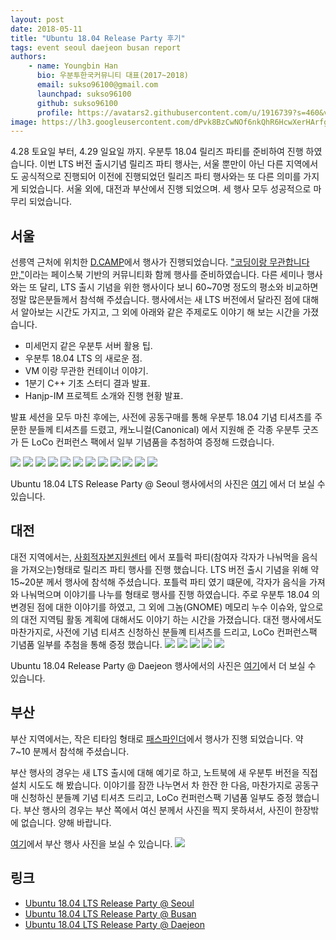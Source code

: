 ```yaml
---
layout: post
date: 2018-05-11
title: "Ubuntu 18.04 Release Party 후기"
tags: event seoul daejeon busan report
authors:
    - name: Youngbin Han
      bio: 우분투한국커뮤니티 대표(2017~2018)
      email: sukso96100@gmail.com
      launchpad: sukso96100
      github: sukso96100
      profile: https://avatars2.githubusercontent.com/u/1916739?s=460&v=4
image: https://lh3.googleusercontent.com/dPvk8BzCwNOf6nkQhR6HcwXerHArfgCcGN7vKtn7oFIin3LtwLvy2de08N6kZvZVQPsI-0q68N5y0YqS_4Lve1ifc-9o5kvisZGroTrBjPqLSb0CT0K9P525IPt0fyHhb6x2OFpKuemmgS1kW3DbOWigAy13hfYL0mo4BvvkRxKdMa6VQ5zu7Attd3LvaMblOx3Dw5H2j9_aBPDM6KUNw9OuQQGd-wUtv84PY7yLaXvLvR5zmeotxuSxymAPoAlOylFha2-FVc3cbS_r8pWJYEcs7y5JYnqFmfHrNfw_nci126uQ5O0MOk1cDmlfgQH3pdQV_0DzEWYcqst6qK2hCMhWZzViV7qHcVG4AO5g1l7L-zyAVUUqBlChEA1R3_fJFzFI31-eRd7LOQIaC08Qx2vgYepz-THFIIFiSlEwxi70IkTPEP_g03MnBOT5nmEj-DMK_gqaitP_vbE3F1xR3c6h_KPe_QdGM6oguIy1eY_NY_hFkcExopCwSuZA2-CzaeROdDEXXE2pw99bY5iq93vGGYcEVme_Le4iqiYwyLg-w36wA_jd3I0dg09XmFgI5e9bd8KPw9eD6qK8cacoWwyroBMjvIk_7mt98H1grCB5DfB9kqEIxD2mzAV_9rtOynDaVmy0HI2tnTM-c0Vv4ofDz_K8-JUw=w2204-h1652-no
---
```

4.28 토요일 부터, 4.29 일요일 까지. 우분투 18.04 릴리즈 파티를 준비하여 진행 하였습니다. 이번 LTS 버전 출시기념 릴리즈 파티 행사는, 서울 뿐만이 아닌 다른 지역에서도 공식적으로 진행되어 이전에 진행되었던 릴리즈 파티 행사와는 또 다른 의미를 가지게 되었습니다. 서울 외에, 대전과 부산에서 진행 되었으며. 세 행사 모두 성공적으로 마무리 되었습니다.

## 서울
선릉역 근처에 위치한 [D.CAMP](http://loco.ubuntu.com/events/venues/Korea_Republic_of/1358/detail/)에서 행사가 진행되었습니다.
["코딩이랑 무관합니다만,"](https://fb.com/groups/System.out.Coding)이라는 페이스북 기반의 커뮤니티화 함께 행사를 준비하였습니다.
다른 세미나 행사와는 또 달리, LTS 출시 기념을 위한 행사이다 보니 60~70명 정도의 평소와 비교하면 정말 많은분들께서 참석해 주셨습니다.
행사에서는 새 LTS 버전에서 달라진 점에 대해서 알아보는 시간도 가지고, 그 외에 아래와 같은 주제로도 이야기 해 보는 시간을 가졌습니다.

- 미세먼지 같은 우분투 서버 활용 팁.
- 우분투 18.04 LTS 의 새로운 점.
- VM 이랑 무관한 컨테이너 이야기.
- 1분기 C++ 기초 스터디 결과 발표.
- Hanjp-IM 프로젝트 소개와 진행 현황 발표.

발표 세션을 모두 마친 후에는, 사전에 공동구매를 통해 우분투 18.04 기념 티셔츠를 주문한 분들께 티셔츠를 드렸고,
캐노니컬(Canonical) 에서 지원해 준 각종 우분투 굿즈가 든 LoCo 컨퍼런스 팩에서 일부 기념품을 추첨하여 증정해 드렸습니다.

![](https://lh3.googleusercontent.com/VLjHXzUCuEJCugGHwDhAdHEyNrqwJv70mzP-e0SAVenmjkIJ44gigK8pg3blWQ9Ndt0CYnI2CBd8FqeXvlv4Pkci-Ov-whIaclL6nR_bZE4nm1sjmAYqbTPLiLOaG1PPlRQlSsJjO3RoNJWkwh48IRaZUpePkTWMLC-4TyaR8UNA65LCHLVGQmrp5XV3L0b_l29uOIz4R1G1jbXsxXU-5vIMyCh9eNNIvkS-TDAQzq0WVY6rzOBc2Z2p5DLXxrQ05Sq9vC63IYxyZ_IOVGjy2eqs_unZ0kO-dRphYuuPHhcA8Ry8KpgbcwBxaPiyHnl3DFP0F1smFkTc9GlqLxeazyx-XQws7oIkSblObHnQ6jzMMhw8TcGR-IMGBn5iolz_CHJKftCjjhiQMY8blYQe6Fz4DzynIhgnA0-X5UJQVfsMHekcXo8hubtj6gxh89lUEtE3vZeB1I5RU_JWFnAG4iN-dgYHYKo4zjLQubhP4cvxyU2HjNWpfyh5hXC_BpeuVtKFqwj3bGnCZddpee8hCVrP5ldLAbRnLI8If-cuf1InS0HSVKMrZ_Q6hOXRR3CdSRB8GHgF3X1DznIezQawe_g3HvCCBbr0lNwP76xbY47xVa-RrdsTyZAPRPBD4Wv98IPsThPgx1vED1XpAklOya2j_ONmYXfMoA=w2880-h1620-no)
![](https://lh3.googleusercontent.com/eYQWEjiknzrtZrPFu1SwvvIz3A_QqSqzonKryJZehftebJpurKNV3RtHCJ0iXpHiBrxcGpBeWjU7o8yZ6AIadmKfBgjsve_i5jSJ44hjkGsCm_CDaV3WMJSf1olNWu86jbQIcd0jew0xiXHw3eV6tg7PwWzKLA-L835ED9rbqeS2mJ7tZkN-ynXvkfJ2-dKqnFRX3xSA3jNXVTlZS-Dipqp5bNKs8b2Jg93WRQCnSY-g1Ord_0falqoPmFf4adsj5AIhz_i3TO-R5PO-rICds99J83rCbHKAywErNepP0flBrHFQcXuPCOqO-XERwGPOyc35OVXZnpVHEi3FjVFEEf3Kq43pI222LF6jRLXts2bZcsGT5N6_M9-Kph7DqbLJnxXbl-5ThoIRa0GaeqDPjz90yTogyZMXDWlkZ6D9a9MvuL5Y2VxC69-gmrdYVYyYJtP4WxXYC6jnFdidW7CGXnJEPkmStLlhN93wEosJnF4l90gTSNqfqr61T4Av2N25OyHfSZ_fHaOSAnMA9EcUxdd6H2ViHXU-FulnDOlc5iZJQndb652Na9XYm10JZXkX6zzxYhmZOpLUuw0xw4US_Ss_RFuzR3Lhydm5NwdSSPGzXYI1-naj1SRH2Om9eZ2AikDRiOGMnnP6ZhZjlHjT7drSLNsbuywmfQ=w2210-h1652-no)
![](https://lh3.googleusercontent.com/nFyiTaXYN_96hkNS1cs6CX08WAKqxZzjqIul8gylugKaAt6z4mxIqikVIM5U58E5JYSWBjb5nepunWhmphUDQj5JizuOmls_fWtFdUcVOfv61r0Fj4iZ9QSurtAYsyKBaKBIjCe6FpX1BwAUxA-XZ-IimLRtPHApDPW1EFBLxhQKPfINVuydGFsSWA_b7W3kBrzra6FXVcCi1C-FjysBZ6ynV54hMLP7auWhwLsXW9lqECE6yjFNTETt_cT4VGuBR8NPYbV7AYPQHtlAuXLZOGfF7YIqH8wSuRfeNRjpceyi0R2l91J96sJgi6Q7xgSz65SKn0mqF-ZPMruzM97cBySJHVfDKxIpRMmB1MG3yizvF8OOKxHT-tZeo98oXdVIIziRkHP-wilhw_oCsTcNEO57cWZEnXzoqppETMym5jVoj807bLQEHGSc2b6pd-BNPYAtxTJDa0gkir-bCj1EnYVgjrODGGq2TAGafaLZ4XRBZS85Rm2L69vAdBGIBVnQ0SkTPBBLbbnzMPsV85ueEDanyK0sMqAKM1t1ohL9hE5G0lydnGC8DNEEQKvQHZGtVyTkNdpRYksCdPjN1Dq_TfYPbCoc5CxG_HGVj9uIqJRiYm0H7Af3v7bv0y8HGBQDuJ-UQvSl8a9g6Y1IRO4lgkNWbZAYjwQXLA=w2210-h1652-no)
![](https://lh3.googleusercontent.com/IB7uLxb_8-c9P3Cpx9qoMZvrAK_yelS3EPZA7fPYofSyOP1JEHG-6ij89ZtwqJeoRhLwELYvTNhhuru8Ux1ZQriHidcPI-GAj_w3Cz2jCvp220AmneiHP1oF_jjHqVhnG6lpgxyl0sVFKbqmYMjgaJJ7DzBj9OVc3YkuW-mGDvPzy53erGwTVQD-Nm9u83AVeoQS_cZxNsXZbAQph4Mfij_6fKpT2w_mgaWwKuEAOVB7ZNzRUy7IIzLc0pCCjtsBq5I0HT4yRxeZSxsRrPqnVRR9s1_sCW3-Rk_Xcs2jShahs2Ae4qEoCwzBrg8qVcNBRYl4p1mni_0Qy3aSTrNcVeEmCBO795M4utC7q8G9vpXqLX60c9bzTtPYH6rcWlYrBQ2KmWUo6rD44rAITZkm5ngSeNUGc0ixJm9qLvC5D7tIH-A5atrkaJELv_-5cQhz6b_OgaeP3-1oOcvTNvzwB_KmS8LtT-Bfd3TWmD0q-E4YoQChCEM44ncNkP25SbdfaYn_V_YUjR4aGFBN7isqYJB29hG1mNCgUtr4r0DSb9seXtwZfyqIfq3MYwSltn6hSqRl8b0mFJ5_10xKJT5RZ02qVEADd519x7PkH6dpmGpbkc9b6QsAK03dqQCFdm-3uuizyR0n8ZV9RDSci4jXh8pRLlrVQDb70Q=w2880-h1620-no)
![](https://lh3.googleusercontent.com/oYG0ZlUpJDittCfs3kUCkfVSf6e35i2R_RzZyA8ZQCRA_99d9HtgqrRjPj3g0cXiOCHxMKezWYPuJsvMXTF3ohnH-0YWrcFIFmPwU0za2A_MYrUJdfZdepYYTDeCLuOnhuTV00XxGoZt8dfWTWqKB6I4cJXt0qqz3THZzhs0ZATOlZfJANPTV0PcaYFQloPIXgnevv5kF1H4Ws2aa3CLasjOCVm8FmwWflPdIoxt-tUBLHOp9LwIG9_dSjf6wcrgtbubazjGAecLS2uJ2SSoBUjUeZdThdsfRD0OL5p34pnJuPtuoSwKU2MTiXdJSMe5AlClZ01FoItP9C0J2we30QDHglcx2_O9W2J4d4rhszC15U9KdYj3nUMk-H9G0YN25-25PE_4NA4LmPMLnAI0C_Hmr0pHdiaMSyIk9VK_BMb1wIrtNkLiks7kdSOaVQsOp7tKUWIyHZ8EcSrQWA6A1kIvCJHf_84tpJ8rH4z-suvWzeCNm7jwIH3v0l0qziTvcqrAybThMPD2i4sMPSo1Ovid31eOvPje7N3I0aQ-X9tr27uAgfwBL-Qxa5bNZZt712u_szHVN8NxTRd2JUyrqLPDVCoFcWU5SL0_lGF8wKtNIwLiRqsI5d_cL546ZvlBxR-C1tEgGtfb3jbemUHMrZbSVQjyqMdW2Q=w2880-h1620-no)
![](https://lh3.googleusercontent.com/MFCsYShhFisoperlWRwTBETdG9B8S-WDty0uQLMNk9ZnaJwLrbGiCJDF5eQfbiqk00l72Icxq1igujXKnBU_5hmoaZTDW4vBizs_nPICQbumLSIT-8gIddHRPiffrPlGdUS_IwmLKz2BiLmfiUNlcmLEda28JGG3Qp5W9i65Bugz1O94LDsTo1cL_2nes4IfhXhi9npq_KVGIJP12WJGB0hN9DsHv9YoxOz6zdsaxXNubHIz_BLYq9bG2aRpLX7PxKSgZWjBk81pk3dVy0lrEakopr8k5KSAhCBra_IkV9PeI43BqN0QRPM9W2mClNaWFRJPnnUVemE5Hgw4ZDm2Z5NRTOcA4aCar_3SJuCT5CxtYFKr0erLnQsEbgrDwfIahRK3c_GAt-ImexqkrwRbAca7WBQbf6kglGfo4NPxuP6_iE2hAvcnIunQZjwSdcU8A9gwvsglELMegXztTaKlKlciTxMs5bF2fI2ZFApoCaigE9tdQVgT0o7E8E-A-DUykCrmxgqVby7YRVB8eBJcQoSq5Cty-jUoitH60xntPepL-6dAcV11YTYJoH0BZKxxkGRFbxRwTwQ8tQhC9o6pBIdhYwwHeF3QX_fUfk9Ex_H5vVwNCJP6PMA_OURHQR18nzXE1bolbCx5oYD8siaw1jH8R29BlNTLYw=w416-h311-no)
![](https://lh3.googleusercontent.com/9GWM-pvCYlFd1CdNsAV3_qjcSGEidRHHviodO_ErlQ5ye_00PGcs0XTymkszKinUV5ploq-z2qxhyIrEugT4C_miqAstc0MZ5Ztdxz9XDBGWmi7xT7xYrmUsV8MtVKQFw4EjA5BPpI75GY2Tt-6TSVdle8X9OHKrqIOx_Yu9mU4H-GGoofHSGU2RjzRF8ztrLn1vzLHiRf0_PCgvSHTIEF9ajAzJZQI0gaKK7cuxfmRmwwCUG7WGmF6jJ_nGsFVlWGo_AD4wvcvRbTg_Ab7CrcYYOYvSoCMCTxKiYX3EsvZX_DHwAAHKmbyROKrPxWHENoHQ7YueIubUzDOeB1-h4o3CXIGGh-EqHA3l5K0LOY6NWPe8bhWR9Cr9qEWBxvoO8s7DWiHA46wnGEWCngTCFzTHi-KWPzEJ7Qg8QhLYXVwd97b6tkaxVqHhDjUYqaj7NHLEV58gvviOO8qWT3KQaH8Ii84f9KUbipF678Qn16A1AkfoipSUyucA4cwzUe1xEib6w239w1Aydf8cGczX0cUhFw4EPpW8xnCaRYvsMKWc83PRQkFvmK52iCkkCoYmibH14yjrLnSc8t8KPgrA2Ge-YTD5TjtmP9mdrq68p0hPU5svlLtBCuMR_zz3h_nXzd21quorr13GZNUPxtGvfFH0iVcHkkTWug=w2880-h1620-no)
![](https://photos.google.com/share/AF1QipNMgfSMrZCO2yRBRltgb34L3Z-nnm5lSd2L1xxKGGpoeh-aFdFOKqA0_0CUL4t0Mw/photo/AF1QipNEjQseSmpSGNKOxDTjXYdP1HJW9uYpcVkaw4XO?key=SWhuOUVIZXQ2YjNha3VycG5KZTBVMm5yc3ZjWXN3)
![](https://lh3.googleusercontent.com/DI1Tu_K9dclykVWk6suM0yTFnOL9GNvQ2krLGm16n9FHy3o7re7VVwjEZTvMKgkNKf9E4xfPOQFH18LRVC_CJfG3ouAvXx96MgngXa-vh6_ZGy6LcfocbFgs9ACOFDZzuKDL3zp7slzE8IETuVx0WQz-T3E5XPt0b_Iht0UTeD1Yy0l0BGH7OqkPqhQOBeur7xwb5H2JbtFHaOMWWSLIw_9sKAfKntTiKj34lQPle4DSi9HIcGiAEP1TJJ-1W8Po0qC5ui4WljGvdolFjMuFu2pWgC2jfNCERFk0420S-jDWML-2fYpbcuL0nl04PiJE6kaabM4eZe-NuKeErKZeXeYF-Ww0DaXt8HZFeWchHfiZEaWIdSimbSe4GD3j2gwUcpcXfNWWOF0GjLmK8AJ4Vzrjx4fCmO4XSMWvFnykjDhcrhmQ9T0OwqXivnw97b0i5yuyz-UuNjn0WWLHaLOhsdbWzOLGEMVdi16SJQ3SzTOQcHzKEQIqoZY1M_3uN8N2AF1dnuIQdiCsHYP9P8KKPrzEGnerf0jj2HLjR52y5lNRdyJmad4oIwcEWYKAIXB6NDK_Q8DtAO-QSk_7k5vfXqCxtw7F-zIvucpAp6GpqrLAaIgGCCgYQTmjb7V-ydphvkO-3GlFV8HG-3rNQeNhihzBwQHr0wWhRw=w2210-h1652-no)
![](https://lh3.googleusercontent.com/mNA_ZbwrW3vic9xMupowJuSukfzyU9abd4cViGV6rEjuthW06fISafxOT2OxOObvN6iZJkEAo0xpcLTvknlWOm9rsvW2-CvA__k2oGPlakhe35sJiuqfT3j6SGfHk6sqn_8M6hMPtjQ7itKV3GXMrW1uImREp9f5DFp-PD8DjpUk6F_Ux1gmB71oqqBMgV7byato0TlOaeQ0oAiTGi0mHTHyuyDQmmEUh4_F53TU9S1xJd17b71qRcvWHw4FlbwUB65M0Kszm4D16T1ocrWuPxVnu3HUpZxX_SMISBGgtPZMl4ixW_rYg7ku_8he_mV7zFPk3r6GpUQNA-bobyKniLaAczoM9RARVMSW6rJ4Av37LiFLqHcPhBs2DRpXDns7HRuVnWSkKjfzPlIuBYChzsc3laYPc8j5-mp-7iAlvVynKm67HOeY4v0wU-B__n7fkccJ53o2T-Mx6Lr-EPPYY3Djl4u7fZXtGXufknkvXm7-0khy6IG0VpZqOeIxj6herllqqam6P82CoPUYRjZLJ7V3LiPBvchb46nEgFDxBq7FFbNmx90cUkc2Kes5ydIlB34bm93SJ7Re7blvp00Gi3DdRlPkmPDWUgnPv-ygBXJpregNq4JloMbP8u60gihTEXLMsn0jk4hJFB0CkMRyLyjRb0Dkzyh3sA=w2210-h1652-no)
![](https://lh3.googleusercontent.com/Q60YauFiO-k6FzxFqaPJx62nzM8pmUazC_-tAvYZhSEjIrq1ZetJ27dr9ru-eFcU-KoeAjmDo9k9m3Q1RjSyoZ8dMKlhsV0Os5rXljHL_S8qEYk4DzookSg7b7s2V1NaLc-qihoZrAa6T0KhOuDC6raI-WJ4ZU6429Ub-sckXqrQuRCWlcU6kJ2YT1sBTxrz_eW0ruLliLBFER9WUnUZaa4rmXrSfOwFgdXaAYBZ8M94C-CwpB1BWBo6VZVZkOHje3Ds18x1UCa_iVYigo5In7q_qieavl4_UMMcq740Sj__0X9zq1E0NRw3euPkrTBdLfqbtqZ1W_vG_lO5lvFySGxyv_ZLXp4OAF1ef8YwrdZ-3AMAslpG1_9_RmioGFDojUBZmhWyHAx9BcMqeDlbH29tYib9XIhzG4x6Uuxp5IVerpX-2GAqIO1t_owmn4If8ILJmWh7lw9bpAhGLnhyX6Q_89K1P-BaPqapgsgDzKF60zsxn7ic2naIwLTELaMFpmQStanwAQ17IU5NcBeVIl8TnfLl7GvpRuugkaE3oe3h4F8VfbdMul9Wsgcf4XODeqPmQBnNznatpCE8PzznezaUg0a5eYN4-eUeyZMPof8MC-7eFNS5h3C5n3fZJFkIErEoqnUUO08GlAEqRTQnF_sY0bKwX7cH-Q=w2210-h1652-no)
![](https://lh3.googleusercontent.com/ihlTAQ7-lT_4ADpswMPK8SwvOYpQGShrtXn9RLKj2r9DkTOxwXpeb2C4BcU8xX0AsvJ-d3CRpGE25luQE-675wo37r7uafcMZ9_csRabLolMEndM6IU7RBp8CxQdQX53oqnPbOGWLgSkDYHEN4_AGUxlsivHSIqgtf7cWwFUnbSjQYs9XVcA8IqpEkMiQutUFEKsT--zz2T8psh0MwZqOQWSTFMCdHP-_XFFW_yM1pnKdBWuWAvY4NIDNWefogrUaqf8LKG4JsQq3GKrtpJgpSY85MkdlsNIXGVA-0ilHhBh_Lw--72I1T-MPJSaJSGHc6EHqGY2aLgNSdueHVwsbjl70uzC_JVe8S25oGhCZkyvz0TxLrAG04Dh6RC57wdfb05MUJwrXeb9zDGZT8l8H_LIeuxFZcxXXHy2KjmufDr_xIhGpGxIiofxEwvgrQjhHV9iUYfz9ooYElzOYyJkzJ6R5qkIqRQL9ZP41A2rf-g06jS-6LnlC1m8DVvqjiv8B5UMSkwSz_0JU5Um6s79RgnykHQarbIOLnnBVxxZ13gp5-DdmJaCFb4GJGb2zBF7mrmnkAD48RdK-qEfD42dOqnT9-8pTnPXgzIPgKrDCaDTlHSbKHfH17uBfzgC44weB7iuHrLTJoxzFjaU6latERRG6a1dunBnfw=w2210-h1652-no)

Ubuntu 18.04 LTS Release Party @ Seoul 행사에서의 사진은 [여기](https://photos.google.com/share/AF1QipNMgfSMrZCO2yRBRltgb34L3Z-nnm5lSd2L1xxKGGpoeh-aFdFOKqA0_0CUL4t0Mw?key=SWhuOUVIZXQ2YjNha3VycG5KZTBVMm5yc3ZjWXN3) 에서 더 보실 수 있습니다.

## 대전

대전 지역에서는, [사회적자본지원센터](http://loco.ubuntu.com/events/venues/Korea_Republic_of/1359/detail/) 에서 포틀럭 파티(참여자 각자가 나눠먹을 음식을 가져오는)형태로 릴리즈 파티 행사를 진행 했습니다.
LTS 버전 출시 기념을 위해 약 15~20분 께서 행사에 참석해 주셨습니다.
포틀럭 파티 였기 떄문에, 각자가 음식을 가져와 나눠먹으며 이야기를 나누를 형태로 행사를 진행 하였습니다.
주로 우분투 18.04 의 변경된 점에 대한 이야기를 하였고, 그 외에 그놈(GNOME) 메모리 누수 이슈와, 앞으로의 대전 지역팀 활동 계획에 대해서도 이야기 하는 시간을 가졌습니다.
대전 행사에서도 마찬가지로, 사전에 기념 티셔츠 신청하신 분들꼐 티셔츠를 드리고, LoCo 컨퍼런스팩 기념품 일부를 추첨을 통해 증정 했습니다.
![](https://lh3.googleusercontent.com/dPvk8BzCwNOf6nkQhR6HcwXerHArfgCcGN7vKtn7oFIin3LtwLvy2de08N6kZvZVQPsI-0q68N5y0YqS_4Lve1ifc-9o5kvisZGroTrBjPqLSb0CT0K9P525IPt0fyHhb6x2OFpKuemmgS1kW3DbOWigAy13hfYL0mo4BvvkRxKdMa6VQ5zu7Attd3LvaMblOx3Dw5H2j9_aBPDM6KUNw9OuQQGd-wUtv84PY7yLaXvLvR5zmeotxuSxymAPoAlOylFha2-FVc3cbS_r8pWJYEcs7y5JYnqFmfHrNfw_nci126uQ5O0MOk1cDmlfgQH3pdQV_0DzEWYcqst6qK2hCMhWZzViV7qHcVG4AO5g1l7L-zyAVUUqBlChEA1R3_fJFzFI31-eRd7LOQIaC08Qx2vgYepz-THFIIFiSlEwxi70IkTPEP_g03MnBOT5nmEj-DMK_gqaitP_vbE3F1xR3c6h_KPe_QdGM6oguIy1eY_NY_hFkcExopCwSuZA2-CzaeROdDEXXE2pw99bY5iq93vGGYcEVme_Le4iqiYwyLg-w36wA_jd3I0dg09XmFgI5e9bd8KPw9eD6qK8cacoWwyroBMjvIk_7mt98H1grCB5DfB9kqEIxD2mzAV_9rtOynDaVmy0HI2tnTM-c0Vv4ofDz_K8-JUw=w2204-h1652-no)
![](https://lh3.googleusercontent.com/WyEGtZraj4mmXaSMFdBQWJaJJDrw4L3pkWOOuaBlHJfAK_A_Vw8qmEv6IZz2LZ0lKMEkdx0a-NbNXQ0aZ9NP-Tcum8_GdBEnOJ7b4d1IAGDfhLOYgupSGpwR0I_r7_kr-9cXZyu6egzRvTJVhtRgObIhGbMvFaU3rT-_sHWwdb8pwHf8LsjdaOdR7o4OCs-hr3ZHiiZrfmKRZKvDbBISYI_j54QVfAaxVJGsF2HPG-RN3s1pFbUU0_iPJA8MqVTfIV6qkMy_vZ5qPwx8MD_KZvdT-bwpxddndeiQ6JqWY2awRDRJldHxjIm91MfQm7W1cQYwN0UZq27ry2G9DJrqSGw-Gxbcb9Mwgl0fxI6TT5pb0Gd7JURCgfjHKvZiVXmAG7fDjsVROgP--b3sduInf6Yjos5LIMvUbJlXZrDJ3OUIPKQ2bdQ-z11lecp0MtjbUI9r7OaW93YX_FQpiYUl5OqN42YW5jaaOniyKUTobSG4G_czPFoLLc8-VLOjdEr5eAtjneqKqMzLIJmg5GpB_b_GQOC9j-msZ8a7p2vhoSIEEZ3ACqpl_z1IUDc1IQ-Ucsd_s2oY0bTkUCKBurBYAqT41peojwiTtjjKf3bW2PyuKhc9ChYri-n94Ps12neujNR5j2ctMwjNBg-cRCUJZI6z_U2adJeY=w2204-h1652-no)
![](https://lh3.googleusercontent.com/XOjQ3KYZsDMhi8bbzF6LdqU2SbpKxpZXc5MJarBLm-GoXYSWHKdtKA7vw_wxkdIoAtmyhdRtc-TLspuVHZ0WHclnQf_Bm2uGrcWBFzLCo3KKbm0TRbbClZTdbn-2GrQe5cQoOWKNsvk0fpJSJr7gvsSBKPhWVKhDyq6tY84zaxmmG9s9acT6pupaWP6eaEfk5c-M8BEpaINT3K0R6wPBEGrHt85yDKBzNxuqW799z3Vjlr2NJzC4LSQu5aDdEPAdoglqQsK6V06UlQx6Zu7hsOXSiQZhtgSov8x4m_azhfNd39PgQHSpWuxVQaJf9f_GAvNHwgucWCXz4mL1eRlX7qFCzT1WrwiJIUJ55ETlfFn3-w_Dl_qEsuHXqHsgO-ua21G8VArlVMwvLOrEC_dK2tIcp7L7wTdB5LMZsP0ty1QPS8tsqS2b1HkCFh9FmiJyfPfuXdB0W-2Q_qHzqm9CqKwgIJ9hDJMclvYdAN-apVEgGUh1mrS0iXe2-MS69XlqpTnZEKkqgHhkxbXz6W1c5uwUQnz7gZGPXd9QzuVuTk-hSWXBDf52VnIVKTKYYRwZiE950Mv8jdXM8SOMnJszCKkVYztlhYw_yTw8gXJKesLXAWjaLEBVefRFtc8tvbrnB6nhyQ8qatFCcGb3CsyRnayu3sEvOtC8=w2204-h1652-no)
![](https://lh3.googleusercontent.com/iWT_VMPTGcVdKEi56mTtH5bm0d_neaSrpxjPm1l9hSujqxCHqgbA1Wlvj1Akj0QDOBpvNQYhzjHyAXmTG2oSbBO5oMxg11Ju1HARuSchR2rV1RFOyd1ACTqz5BGxIOSAeyqYSf18Ye0VnNYAviY-4eErgot2yg4CfgvUyTEf7d5cY3xZpH5ZPFMNX23zu0444EJwse9xitJCd-QhmMubZFLjAy7BoT-1yvuRCSQkvAQenSYaASTelhv3egPVVMHmiCL350MqrbxoHZhwSyCHGxTXUnEVgMzIzhXbp4iiVWSgObH0-37b87IrWXGZdAs3WIDnqbKsTbzYYMfvdpYgu6HyfPvet8hP5ohHMotvmOgljXq67PpO5Mm98V3mNDHx6P0FrKb_w2U_nmkq6EUl5nKHsFzkDkriGU46nZaFBsuqhk89dCbFVJoThRiDnLWdJahSXA4nA4W7_U_oaNqA015Y2tWvs0BQgy8A3NVsoPix850z5EkH64Id_K1JIh7COU0Lsqu8-rUC2AVhDkE5ZuhYjYXDZQQpTFoorCA-HdL-DGIYX3FEKAe0-uictu6wguNlEzviDS2KH6BITHw0fCGpfLtcpmeg3wT3Qdr5U1gapc2opuFxCt6Miy3xTiNqBucVtpW7A0NtgPt3HcGAHfOS-Ir3IpQg=w2204-h1652-no)
![](https://lh3.googleusercontent.com/mL3N2mzhbTF7iOPHT4SavTeTz-Bq6vSDlj_hDmzlvL0Oi-XHkskV28kxueXbNeRb3TGvydAEbep_xvCpCg942rZGMisO3VkEUcbT9dz5sNOdd3FMMQv9-gDTgkEbdPZwmnAnqK6evtdCib2FqxjE0kRa1ZJ92Vl0UmX9agF471zOxeNrtkYUjPpTF76UkUoy_emekQgXOITNiPHb_YsjQp8BuJf1YU95BiQm8JYRwxfpZjFTER53vj2tatOiiHyRB0D8wKM8pfUSi_TH9fkS80DfaHKHXpFNY-ncmzF-VnsQ_0KFluNgszhJXo13nnWCf3IJE9pXcizxjb78XsbNBB1WmXvRkJc0J9FWug1hZLPbiyqvGgXM2DVQ2gZ-3iBsE_8uGU6G3ugNDNB5pzDVK974jYNw88tIjEkQXX8vy8ThwlBOMTrQCDl0DRP3cCYUW086vvmlAbZwv9ohhEif1rsQ8i0rATokneKKCs_kvChbP90sucO4EJb7Cq0zdh4U_KuKtjUVlakBZu0UAVv77AyIsA1cBbp6oVRUk0J0mI1fIxdO1ZfPxm4gGVZTNvau6YW4ReH24LLjtn_-HN9_zGUcBqbLyKgadmCH6Tr_hwN3K4Su90QjziqKiGUW5V4OjVKYSXuBtS1dJ4j0S0IvFcN9s3kTVA9r=w2204-h1652-no)

Ubuntu 18.04 Release Party @ Daejeon 행사에서의 사진은 [여기](https://photos.google.com/share/AF1QipMwJ7KZpwyNbdI85OWQyerwrxxrq-pAeZmhktySoG9ZYYrzGk5jqovAMaDYe3B20g?key=bi02VXBoeGJpVERQOVJMX21xQzR1WEt6anVPS0hR)에서 더 보실 수 있습니다.

## 부산

부산 지역에서는, 작은 티타임 형태로 [패스파인더](http://loco.ubuntu.com/events/venues/Korea_Republic_of/1360/detail/)에서 행사가 진행 되었습니다. 약 7~10 분께서 참석해 주셨습니다.

부산 행사의 경우는 새 LTS 출시에 대해 예기로 하고, 노트북에 새 우분투 버전을 직접 설치 시도도 해 봤습니다.
이야기를 잠깐 나누면서 차 한잔 한 다음, 마찬가지로 공동구매 신청하신 분들꼐 기념 티셔츠 드리고, LoCo 컨퍼런스팩 기념품 일부도 증정 했습니다.
부산 행사의 경우는 부산 쪽에서 여신 분께서 사진을 찍지 못하셔서, 사진이 한장밖에 없습니다. 양해 바랍니다.

[여기](https://photos.app.goo.gl/Sz3ik2utjHwKK9He2)에서 부산 행사 사진을 보실 수 있습니다.
![](https://lh3.googleusercontent.com/7HbIh83JBCGl4jRyugbYqN3F6GpEx0LA4IAjOTfPwfJgJJQgPFzR41eJRWkA9iVp7W_KMvfyuoJAvEw0pG13vLjeMvp_RhuQviCxZXGoa9a6qWte3BHx-9FpejYG1B8PKEu0PL_vaqQW8ubGposrqtNZPt3WY0hxzKMJRWlbfMGNawTJ_peaj0F3gaiF7rdyQOqh3y9FKjzJ5CaEkNoeBCmOmz7I8tfRbT5WGydPynqC_XDBEeUIs4bpGDxb9jugvMdAte7Ox96Dx_yCGEvpxrCWQLhRXwqagnxQ8ycWnDi1X8zgxoSnrsjRu2Muhduqip-I_Ewp95pB0J_TBeFBjy_5564qM1XKtedtITWxQXy9E_pqKHcCa15addqpJ5zoluxjgJ89gCYKO9LgU5j_ZKQlWISxZsHo74YlUpNrdAligUCqf3eVYxHVi_oES0wr8bmR8tgZXL7-3-G3Sb9ENp5wFxJWDtShlpATBdHuryaWrtOQMuc8CYiqr9G8J04OCjfsOHHMYC38S7gatPYLv92_FUhiARPqevBfvNYOQBFbO3npXVQeJIbms77ihQ-s2bRzo-FxoXbnM7szVnzcCJowxnAhuH6I5MkJmQ0J_1s9WXRcFVLY5E42RmESDoy4jNi_HluLBUga0B7Mg7VGGN5ZQ5aEBj5LEQ=w960-h480-no)

## 링크
- [Ubuntu 18.04 LTS Release Party @ Seoul](http://loco.ubuntu.com/events/ubuntu-ko/3729-ubuntu-1804-lts-release-party-seoul/)
- [Ubuntu 18.04 LTS Release Party @ Busan](http://loco.ubuntu.com/events/ubuntu-ko/3733-ubuntu-1804-lts-release-party-busan/)
- [Ubuntu 18.04 LTS Release Party @ Daejeon](http://loco.ubuntu.com/events/ubuntu-ko/3730-ubuntu-1804-lts-release-party-daejeon/)
